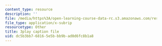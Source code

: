 ```yaml
---
content_type: resource
description: ''
file: /media/https%3A/open-learning-course-data-rc.s3.amazonaws.com/res-3-004-visualizing-materials-science-fall-2017/dc5b3bb768165e5bbb9bad0d6fc8b1a8_1Ed3U4rmyXU.vtt
file_type: application/x-subrip
resourcetype: Other
title: 3play caption file
uid: dc5b3bb7-6816-5e5b-bb9b-ad0d6fc8b1a8
---
```

